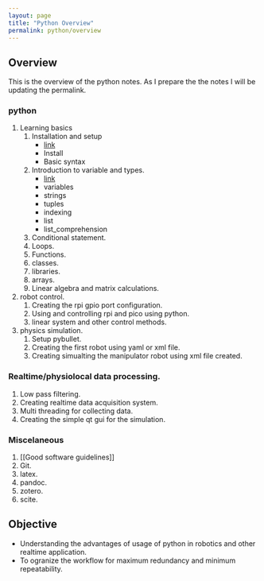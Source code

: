 ```yaml
---
layout: page
title: "Python Overview"
permalink: python/overview
---
```



## Overview
This is the overview of the python notes. As I prepare the the notes I will
be updating the permalink.


### python
1. Learning basics
	1. Installation and setup
		- [link](https://prakyathkantharaju.github.io/blog/python/note1)
		- Install
		- Basic syntax
	3. Introduction to variable and types.
		- [link](/blog/python/note2)
		- variables
		- strings
		- tuples
		- indexing
		- list
		- list_comprehension
	4. Conditional statement.
	5. Loops.
	6. Functions.
	7. classes.
	8. libraries.
	9. arrays.
	10. Linear algebra and matrix calculations.
2. robot control.
	1. Creating the rpi gpio port configuration.
	2. Using and controlling rpi and pico using python.
	3. linear system and other control methods.
3. physics simulation.
	1. Setup pybullet.
	2. Creating the first robot using yaml or xml file.
	3. Creating simualting the manipulator robot using xml file created.

### Realtime/physiolocal data processing.
1. Low pass filtering.
2. Creating realtime data acquisition system.
3. Multi threading for collecting data.
4. Creating the simple qt gui for the simulation.

### Miscelaneous
1. [[Good software guidelines]]
2. Git.
3. latex.
4. pandoc.
5. zotero.
6. scite.

## Objective
- Understanding the advantages of usage of python in robotics and other realtime application.
- To ogranize the workflow for maximum redundancy and minimum repeatability.
